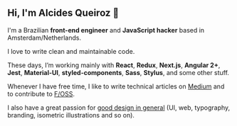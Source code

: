 ## Hi, I'm Alcides Queiroz 👋


I'm a Brazilian **front-end engineer** and **JavaScript hacker** based in Amsterdam/Netherlands.

I love to write clean and maintainable code.

These days, I’m working mainly with **React**, **Redux**, **Next.js**, **Angular 2+**, **Jest**, **Material-UI**, **styled-components**, **Sass**, **Stylus**, and some other stuff.

Whenever I have free time, I like to write technical articles on [Medium](https://medium.com/@alcidesqueiroz) and to contribute to [F/OSS](https://github.com/alcidesqueiroz).

I also have a great passion for [good design in general](http://behance.net/alcidesqueiroz) (UI, web, typography, branding, isometric illustrations and so on).
